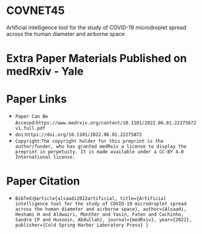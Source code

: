 # COVNET45
Artificial intelligence tool for the study of COVID-19 microdroplet spread across the human diameter and airborne space

Extra Paper Materials Published on medRxiv - Yale
=========================


Paper Links
=========================
* `Paper Can Be Accesed`:`https://www.medrxiv.org/content/10.1101/2022.06.01.22275872v1.full.pdf`
* `doi`:`https://doi.org/10.1101/2022.06.01.22275872`
* `Copyright`:`The copyright holder for this preprint is the author/funder, who has granted medRxiv a license to display the preprint in perpetuity. It is made available under a CC-BY 4.0 International license.`

Paper Citation
=========================
* `BibTeX`:`@article{alsaadi2022artificial,
  title={Artificial intelligence tool for the study of COVID-19 microdroplet spread across the human diameter and airborne space},
  author={Alsaadi, Heshami H and Aldwairi, Monther and Yasin, Faten and Cachinho, Sandra CP and Hussein, Abdullah},
  journal={medRxiv},
  year={2022},
  publisher={Cold Spring Harbor Laboratory Press}
}`


